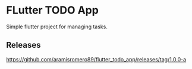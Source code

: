 # FLutter TODO App

Simple flutter project for managing tasks.

## Releases

https://github.com/aramisromero89/flutter_todo_app/releases/tag/1.0.0-a


